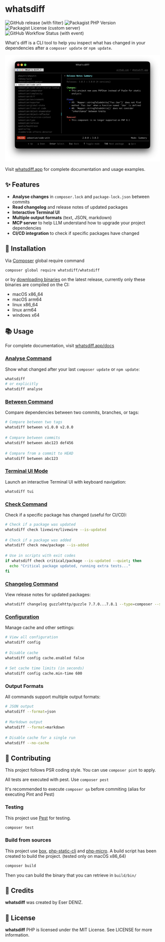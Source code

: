 # whatsdiff

![GitHub release (with filter)](https://img.shields.io/github/v/release/whatsdiff/whatsdiff)
![Packagist PHP Version](https://img.shields.io/packagist/dependency-v/whatsdiff/whatsdiff/php)
![Packagist License (custom server)](https://img.shields.io/packagist/l/whatsdiff/whatsdiff)
![GitHub Workflow Status (with event)](https://img.shields.io/github/actions/workflow/status/whatsdiff/whatsdiff/test.yml)

What's diff is a CLI tool to help you inspect what has changed in your dependencies after a `composer update` or `npm update`.

![whatsdiff Terminal UI](assets/cli-tui.png)

Visit [whatsdiff.app](https://whatsdiff.app) for complete documentation and usage examples.

## ✨ Features
- **Analyse changes** in `composer.lock` and `package-lock.json` between commits
- **Read changelog** and release notes of updated packages
- **Interactive Terminal UI** 
- **Multiple output formats** (text, JSON, markdown)
- **MCP server** to help LLM understand how to upgrade your project dependencies
- **CI/CD integration** to check if specific packages have changed

## 🚀 Installation
Via [Composer](https://getcomposer.org/) global require command
```bash
composer global require whatsdiff/whatsdiff
```

or by [downloading binaries](https://github.com/whatsdiff/whatsdiff/releases/latest) on the latest release, currently only these binaries are compiled on the CI:
- macOS x86_64
- macOS arm64
- linux x86_64
- linux arm64
- windows x64

## 📚 Usage

For complete documentation, visit [whatsdiff.app/docs](https://whatsdiff.app/docs)

### [Analyse Command](https://whatsdiff.app/docs/cli-analyse)
Show what changed after your last `composer update` or `npm update`:
```bash
whatsdiff
# or explicitly
whatsdiff analyse
```

### [Between Command](https://whatsdiff.app/docs/cli-between)
Compare dependencies between two commits, branches, or tags:
```bash
# Compare between two tags
whatsdiff between v1.0.0 v2.0.0

# Compare between commits
whatsdiff between abc123 def456

# Compare from a commit to HEAD
whatsdiff between abc123
```

### [Terminal UI Mode](https://whatsdiff.app/docs/cli-tui)
Launch an interactive Terminal UI with keyboard navigation:
```bash
whatsdiff tui
```

### [Check Command](https://whatsdiff.app/docs/cli-check)
Check if a specific package has changed (useful for CI/CD):
```bash
# Check if a package was updated
whatsdiff check livewire/livewire --is-updated

# Check if a package was added
whatsdiff check new/package --is-added

# Use in scripts with exit codes
if whatsdiff check critical/package --is-updated --quiet; then
  echo "Critical package updated, running extra tests..."
fi
```

### [Changelog Command](https://whatsdiff.app/docs/cli-changelog)
View release notes for updated packages:
```bash
whatsdiff changelog guzzlehttp/guzzle 7.7.0...7.8.1 --type=composer --summary
```

### [Configuration](https://whatsdiff.app/docs/cli-configuration)
Manage cache and other settings:
```bash
# View all configuration
whatsdiff config

# Disable cache
whatsdiff config cache.enabled false

# Set cache time limits (in seconds)
whatsdiff config cache.min-time 600
```

### Output Formats
All commands support multiple output formats:
```bash
# JSON output
whatsdiff --format=json

# Markdown output
whatsdiff --format=markdown

# Disable cache for a single run
whatsdiff --no-cache
```

## 🔧 Contributing
This project follows PSR coding style. You can use `composer pint` to apply.

All tests are executed with pest. Use `composer pest`

It's recommended to execute `composer qa` before commiting (alias for executing Pint and Pest)

### Testing
This project use [Pest](https://pestphp.com/) for testing.
```bash
composer test
```
### Build from sources
This project use [box](https://github.com/box-project/box), [php-static-cli](https://github.com/crazywhalecc/static-php-cli) and [php-micro](https://github.com/dixyes/phpmicro).
A build script has been created to build the project. (tested only on macOS x86_64)

```bash
composer build
```
Then you can build the binary that you can retrieve in `build/bin/`

## 👥 Credits

**whatsdiff** was created by Eser DENIZ.

## 📝 License

**whatsdiff** PHP is licensed under the MIT License. See LICENSE for more information.